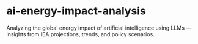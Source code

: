 # ai-energy-impact-analysis
Analyzing the global energy impact of artificial intelligence using LLMs — insights from IEA projections, trends, and policy scenarios.
